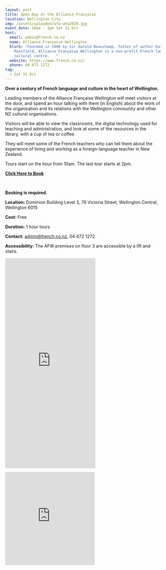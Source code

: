 ```yaml
---
layout: post
title: Open Day at the Alliance Française
location: Wellington City
img: /assets/uploaded/afw-whw2020.jpg
event_date: 10am - 3pm Sat 31 Oct
host:
  email: admin@french.co.nz
  name: Alliance Française Wellington
  blurb: "Founded in 1908 by Sir Harold Beauchamp, father of author Katherine
    Mansfield, Alliance Française Wellington is a non-profit French language and
    cultural centre.   "
  website: https://www.french.co.nz/
  phone: 04 472 1272
tag:
  - Sat 31 Oct
---
```

**Over a century of French language and culture in the heart of Wellington.**

Leading members of the Alliance Française Wellington will meet visitors at the door, and spend an hour talking with them (in English) about the work of the organisation and its relations with the Wellington community and other NZ cultural organisations. 

Visitors will be able to view the classrooms, the digital technology used for teaching and administration, and look at some of the resources in the library, with a cup of tea or coffee. 

They will meet some of the French teachers who can tell them about the experience of living and working as a foreign-language teacher in New Zealand.

Tours start on the hour from 10am. The last tour starts at 2pm. 

**[Click Here to Book](https://heritage-week-af.eventbrite.co.nz)**

<br>

**Booking is required.**

**Location:** Dominion Building Level 3, 78 Victoria Street, Wellington Central, Wellington 6015

**Cost:** Free

**Duration:** 1 hour tours

**Contact:** admin@french.co.nz, 04 472 1272

**Accessibility:** The AFW premises on floor 3 are accessible by a lift and stairs.

<iframe class="instagram-media instagram-media-rendered" id="instagram-embed-0" src="https://www.instagram.com/p/CDaQoKHn54c/embed/captioned/?cr=1&amp;v=12&amp;wp=1080&amp;rd=https%3A%2F%2Fwellingtonheritageweek.co.nz&amp;rp=%2Fevent%2Fwainuiomata-historical-community-exhibition%2F#%7B%22ci%22%3A0%2C%22os%22%3A310.95499999355525%2C%22ls%22%3A164.63500005193055%2C%22le%22%3A184.0500000398606%7D" allowtransparency="true" allowfullscreen="true" frameborder="0" height="676" data-instgrm-payload-id="instagram-media-payload-0" scrolling="no" style="background: white;max-width: 540px;width: calc(10% - 3px);border-radius: 3px;border: 1px solid rgb(219, 219, 219);box-shadow: none;display: block;margin: 0px 0px 12px;min-width: 290px;padding: 0px;"></iframe>

<iframe src="https://www.facebook.com/plugins/page.php?href=https%3A%2F%2Fwww.facebook.com%2FAllianceFrancaiseWellington&tabs=header&width=290&height=300&small_header=false&adapt_container_width=true&hide_cover=false&show_facepile=true&appId" width="290" height="300" style="border:none;overflow:hidden" scrolling="no" frameborder="0" allowTransparency="true" allow="encrypted-media"></iframe>